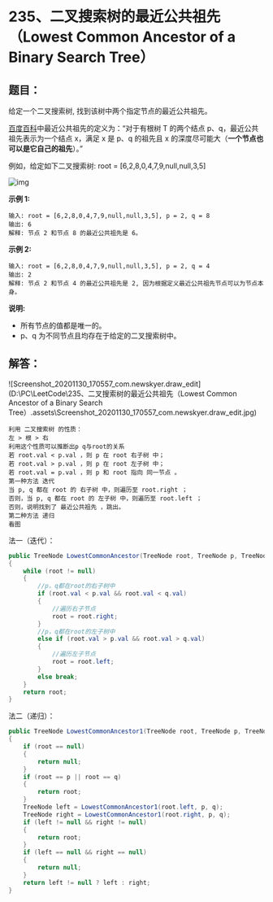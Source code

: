 # 235、二叉搜索树的最近公共祖先（Lowest Common Ancestor of a Binary Search Tree）

## 题目：

给定一个二叉搜索树, 找到该树中两个指定节点的最近公共祖先。

[百度百科](https://baike.baidu.com/item/最近公共祖先/8918834?fr=aladdin)中最近公共祖先的定义为：“对于有根树 T 的两个结点 p、q，最近公共祖先表示为一个结点 x，满足 x 是 p、q 的祖先且 x 的深度尽可能大（**一个节点也可以是它自己的祖先**）。”

例如，给定如下二叉搜索树: root = [6,2,8,0,4,7,9,null,null,3,5]

![img](https://assets.leetcode-cn.com/aliyun-lc-upload/uploads/2018/12/14/binarysearchtree_improved.png)

 

**示例 1:**

```
输入: root = [6,2,8,0,4,7,9,null,null,3,5], p = 2, q = 8
输出: 6 
解释: 节点 2 和节点 8 的最近公共祖先是 6。
```

**示例 2:**

```
输入: root = [6,2,8,0,4,7,9,null,null,3,5], p = 2, q = 4
输出: 2
解释: 节点 2 和节点 4 的最近公共祖先是 2, 因为根据定义最近公共祖先节点可以为节点本身。
```

 

**说明:**

- 所有节点的值都是唯一的。
- p、q 为不同节点且均存在于给定的二叉搜索树中。

## 解答：

![Screenshot_20201130_170557_com.newskyer.draw_edit](D:\PC\LeetCode\235、二叉搜索树的最近公共祖先（Lowest Common Ancestor of a Binary Search Tree）.assets\Screenshot_20201130_170557_com.newskyer.draw_edit.jpg)

    利用 二叉搜索树 的性质：
    左 > 根 > 右
    利用这个性质可以推断出p q与root的关系
    若 root.val < p.val ，则 p 在 root 右子树 中；
    若 root.val > p.val ，则 p 在 root 左子树 中；
    若 root.val = p.val ，则 p 和 root 指向 同一节点 。
    第一种方法 迭代
    当 p, q 都在 root 的 右子树 中，则遍历至 root.right ；
    否则，当 p, q 都在 root 的 左子树 中，则遍历至 root.left ；
    否则，说明找到了 最近公共祖先 ，跳出。
    第二种方法 递归
    看图
法一（迭代）：

```csharp
public TreeNode LowestCommonAncestor(TreeNode root, TreeNode p, TreeNode q)
{
    while (root != null) 
    {
        //p，q都在root的右子树中
        if (root.val < p.val && root.val < q.val)
        {
            //遍历右子节点
            root = root.right;
        }
        //p，q都在root的左子树中
        else if (root.val > p.val && root.val > q.val)
        {
            //遍历左子节点
            root = root.left;
        }
        else break;
    }
    return root;
}
```

法二（递归）：

```csharp
public TreeNode LowestCommonAncestor1(TreeNode root, TreeNode p, TreeNode q)
{
    if (root == null)
    {
        return null;
    }
    if (root == p || root == q) 
    {
        return root;
    }
    TreeNode left = LowestCommonAncestor1(root.left, p, q);
    TreeNode right = LowestCommonAncestor1(root.right, p, q);
    if (left != null && right != null) 
    {
        return root;
    }
    if (left == null && right == null) 
    {
        return null;
    }
    return left != null ? left : right;
}
```

